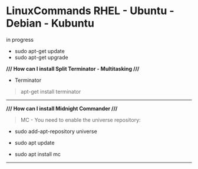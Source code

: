 # LinuxCommands RHEL - Ubuntu - Debian - Kubuntu
in progress


- sudo apt-get update
- sudo apt-get upgrade


**/// How can I install Split Terminator - Multitasking ///**

- Terminator

> apt-get install terminator

-----------------------------------------------------------


**/// How can I install Midnight Commander  ///**

> MC - You need to enable the universe repository:

- sudo add-apt-repository universe

- sudo apt update

- sudo apt install mc

-----------------------------------------------------------
